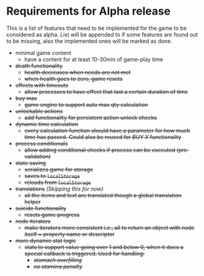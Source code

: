 # Requirements for Alpha release

This is a list of features that need to be implemented for the game to be considered as alpha. List will be appended to if some features are found out to be missing, also the implemented ones will be marked as done.

- minimal game content
  - have a content for at least 10-30min of game-play time
- ~~death functionality~~
  - ~~health decreases when needs are not met~~
  - ~~when health goes to zero, game resets~~
- ~~effects with timeouts~~
  - ~~allow processes to have effect that last a certain duration of time~~
- ~~buy max~~
  - ~~game engine to support auto max qty calculation~~
- ~~unlockable actions~~
  - ~~add functionality for persistent action unlock checks~~
- ~~dynamic time calculation~~
  - ~~every calculation function should have a parameter for how much time has passed. Could also be reused for *BUY X* functionality~~
- ~~process conditionals~~
  - ~~allow adding conditional checks if process can be executed (pre-validation)~~
- ~~state saving~~
  - ~~serializes game for storage~~
  - ~~saves to `localStorage`~~
  - ~~reloads from `localStorage`~~
- ~~translations~~ *(Skipping this for now)*
  - ~~all the items and text are translated though a global translation helper~~
- ~~suicide functionality~~
    - ~~resets game progress~~
- ~~node iterators~~
  - ~~make iterators more consistent i.e., all to return an object with node itself + property name or descriptor~~
- ~~more dynamic stat logic~~
  - ~~stats to support value going over 1 and below 0, when it does a special callback is triggered. Used for handling:~~
    - ~~*stomach overfilling*~~
    - ~~*no stamina penalty*~~